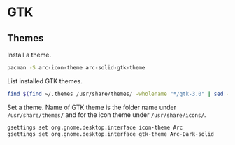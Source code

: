 # GTK

## Themes

Install a theme.
```sh
pacman -S arc-icon-theme arc-solid-gtk-theme
```

List installed GTK themes.
```sh
find $(find ~/.themes /usr/share/themes/ -wholename "*/gtk-3.0" | sed -e "s/^\(.*\)\/gtk-3.0$/\1/") -wholename "*/gtk-2.0" | sed -e "s/.*\/\(.*\)\/gtk-2.0/\1"/
```

Set a theme. Name of GTK theme is the folder name under `/usr/share/themes/`
and for the icon theme under `/usr/share/icons/`.

```sh
gsettings set org.gnome.desktop.interface icon-theme Arc
gsettings set org.gnome.desktop.interface gtk-theme Arc-Dark-solid
```

